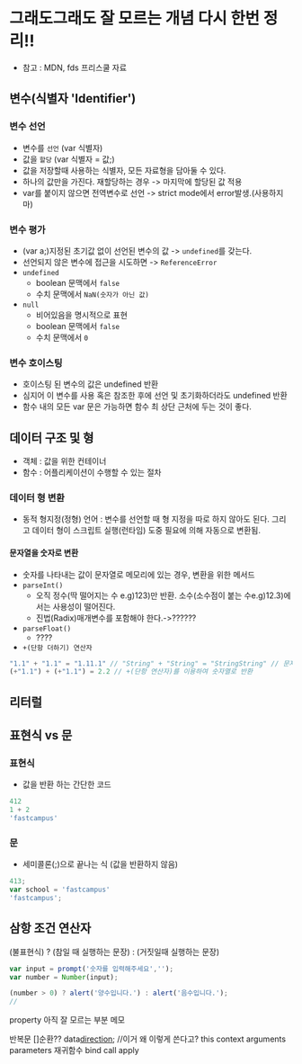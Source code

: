 # 그래도그래도 잘 모르는 개념 다시 한번 정리!!
- 참고 : MDN, fds 프리스쿨 자료

## 변수(식별자 'Identifier')
### 변수 선언
- 변수를 `선언` (var 식별자)
- 값을 `할당` (var 식별자 = 값;)
- 값을 저장할때 사용하는 식별자, 모든 자료형을 담아둘 수 있다.
- 하나의 값만을 가진다. 재할당하는 경우 -> 마지막에 할당된 값 적용
- var를 붙이지 않으면 전역변수로 선언 -> strict mode에서 error발생.(사용하지마)
### 변수 평가
- (var a;)지정된 초기값 없이 선언된 변수의 값 -> `undefined`를 갖는다.
- 선언되지 않은 변수에 접근을 시도하면 -> `ReferenceError`
- `undefined`
    - boolean 문맥에서 `false` 
    - 수치 문맥에서 `NaN(숫자가 아닌 값)`
- `null`
    - 비어있음을 명시적으로 표현
    - boolean 문맥에서 `false`
    - 수치 문맥에서 `0`
### 변수 호이스팅
- 호이스팅 된 변수의 값은 undefined 반환
- 심지어 이 변수를 사용 혹은 참조한 후에 선언 및 초기화하더라도 undefined 반환
- 함수 내의 모든 var 문은 가능하면 함수 최 상단 근처에 두는 것이 좋다.

## 데이터 구조 및 형
- 객체 : 값을 위한 컨테이너
- 함수 : 어플리케이션이 수행할 수 있는 절차

### 데이터 형 변환
- 동적 형지정(정형) 언어 : 변수를 선언할 때 형 지정을 따로 하지 않아도 된다. 그리고 데이터 형이 스크립트 실행(런타임) 도중 필요에 의해 자동으로 변환됨.
#### 문자열을 숫자로 변환
- 숫자를 나타내는 값이 문자열로 메모리에 있는 경우, 변환을 위한 메서드
- `parseInt()`
    - 오직 정수(딱 떨어지는 수 e.g)123)만 반환. 소수(소수점이 붙는 수e.g)12.3)에서는 사용성이 떨어진다.
    - 진법(Radix)매개변수를 포함해야 한다.->??????
- `parseFloat()`
    - ????
- `+(단항 더하기) 연산자`
```js
"1.1" + "1.1" = "1.11.1" // "String" + "String" = "StringString" // 문자열
(+"1.1") + (+"1.1") = 2.2 // +(단항 연산자)를 이용하여 숫자열로 반환
```

## 리터럴




## 표현식 vs 문
### 표현식
- 값을 반환 하는 간단한 코드
```js
412
1 + 2
'fastcampus'
```
### 문
- 세미콜론(;)으로 끝나는 식 (값을 반환하지 않음)
```js
413;
var school = 'fastcampus'
'fastcampus';
```

## 삼항 조건 연산자
(불표현식) ? (참일 때 실행하는 문장) : (거짓일때 실행하는 문장)
```js
var input = prompt('숫자를 입력해주세요','');
var number = Number(input);

(number > 0) ? alert('양수입니다.') : alert('음수입니다.');
// 
```


property
아직 잘 모르는 부분 메모

반복문
[]순환??
data[direction](item); //이거 왜 이렇게 쓴다고?
this 
context 
arguments 
parameters 
재귀함수 
bind 
call 
apply